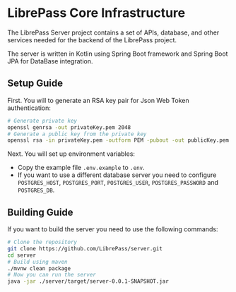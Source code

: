 # LibrePass Core Infrastructure

The LibrePass Server project contains a set of APIs, database, and other services
needed for the backend of the LibrePass project.

The server is written in Kotlin using Spring Boot framework and Spring Boot JPA for DataBase integration.

## Setup Guide

First. You will to generate an RSA key pair for Json Web Token authentication:
```bash
# Generate private key
openssl genrsa -out privateKey.pem 2048
# Generate a public key from the private key
openssl rsa -in privateKey.pem -outform PEM -pubout -out publicKey.pem
```

Next. You will set up environment variables:
- Copy the example file `.env.example` to `.env`.
- If you want to use a different database server you need to configure `POSTGRES_HOST`, `POSTGRES_PORT`, `POSTGRES_USER`, `POSTGRES_PASSWORD` and `POSTGRES_DB`.

## Building Guide

If you want to build the server you need to use the following commands:
```bash
# Clone the repository
git clone https://github.com/LibrePass/server.git
cd server
# Build using maven
./mvnw clean package
# Now you can run the server
java -jar ./server/target/server-0.0.1-SNAPSHOT.jar
```
